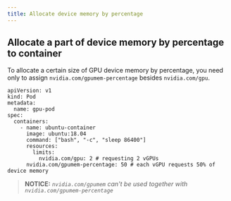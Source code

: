 ```yaml
---
title: Allocate device memory by percentage
---
```


## Allocate a part of device memory by percentage to container

To allocate a certain size of GPU device memory by percentage, you need only to assign `nvidia.com/gpumem-percentage` besides `nvidia.com/gpu`.

```
apiVersion: v1
kind: Pod
metadata:
  name: gpu-pod
spec:
  containers:
    - name: ubuntu-container
      image: ubuntu:18.04
      command: ["bash", "-c", "sleep 86400"]
      resources:
        limits:
          nvidia.com/gpu: 2 # requesting 2 vGPUs
	  nvidia.com/gpumem-percentage: 50 # each vGPU requests 50% of device memory
```

> **NOTICE:** *`nvidia.com/gpumem` can't be used together with `nvidia.com/gpumem-percentage`*